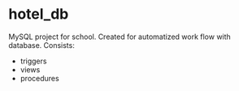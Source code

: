 # hotel_db

MySQL project for school. Created for automatized work flow with database.
Consists: 
* triggers
* views
* procedures
